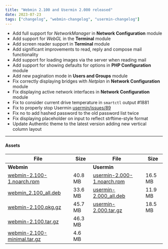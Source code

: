 ```yaml
---
title: "Webmin 2.100 and Usermin 2.000 released"
date: 2023-07-23
tags: ["changelog", "webmin-changelog", "usermin-changelog"]
---
```


* Add full support for _NetworkManager_ in **Network Configuration** module
* Add support for _WebGL_ in the **Terminal** module
* Add screen reader support in **Terminal** module
* Add significant improvements to read, reply and compose mail functionality
* Add support for loading images via the server when reading mail
* Add support for showing defaults for options in **PHP Configuration** module
* Add new pagination mode in **Users and Groups** module 
* Fix correctly displaying bridges with _Netplan_ in **Network Configuration** module
* Fix displaying active network interfaces in **Network Configuration** module
* Fix to consider current drive temperature in `smartctl` output #1881
* Fix to properly stop Usermin [usermin/issues/89](https://github.com/webmin/usermin/issues/89)
* Fix no to add hashed password to the old password list twice
* Fix displaying placeholder on input to reflect strftime-style format
* Update Authentic theme to the latest version adding new vertical column layout


---

#### Assets

| File                       | Size | File                       | Size |
| -------------------------- | -----| -------------------------- | ---- |
| **Webmin**                 |      | **Usermin**                |      |
|[webmin-2.100-1.noarch.rpm](https://github.com/webmin/webmin/releases/download/2.100/webmin-2.100-1.noarch.rpm) | 40.8 MB | [usermin-2.000-1.noarch.rpm](https://github.com/webmin/usermin/releases/download/2.000/usermin-2.000-1.noarch.rpm)    | 16.5 MB |
|[webmin_2.100_all.deb](https://github.com/webmin/webmin/releases/download/2.100/webmin_2.100_all.deb)           | 33.6 MB | [usermin-2.000_all.deb](https://github.com/webmin/usermin/releases/download/2.000/usermin_2.000_all.deb)              | 11.9 MB |
|[webmin-2.100.pkg.gz](https://github.com/webmin/webmin/releases/download/2.100/webmin-2.100.pkg.gz)             | 45.7 MB | [usermin-2.000.tar.gz](https://github.com/webmin/usermin/releases/download/2.000/usermin-2.000.tar.gz)                | 18.5 MB |
|[webmin-2.100.tar.gz](https://github.com/webmin/webmin/releases/download/2.100/webmin-2.100.tar.gz)             | 46.3 MB | | |
|[webmin-2.100-minimal.tar.gz](https://github.com/webmin/webmin/releases/download/2.100/webmin-2.100-minimal.tar.gz) | 4.6 MB | |
